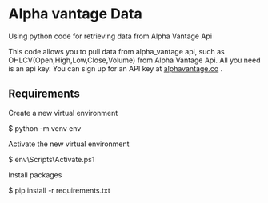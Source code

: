 # Alpha vantage Data
Using python code for retrieving data from Alpha Vantage Api

This code allows you to pull data from alpha_vantage api, such as OHLCV(Open,High,Low,Close,Volume) from Alpha Vantage Api.
All you need is an api key. You can sign up for an API key at [alphavantage.co](https://www.alphavantage.co/support/#api-key) .

## Requirements

Create a new virtual environment

$ python -m venv env

Activate the new virtual environment

$ env\Scripts\Activate.ps1

Install packages

$ pip install -r requirements.txt

